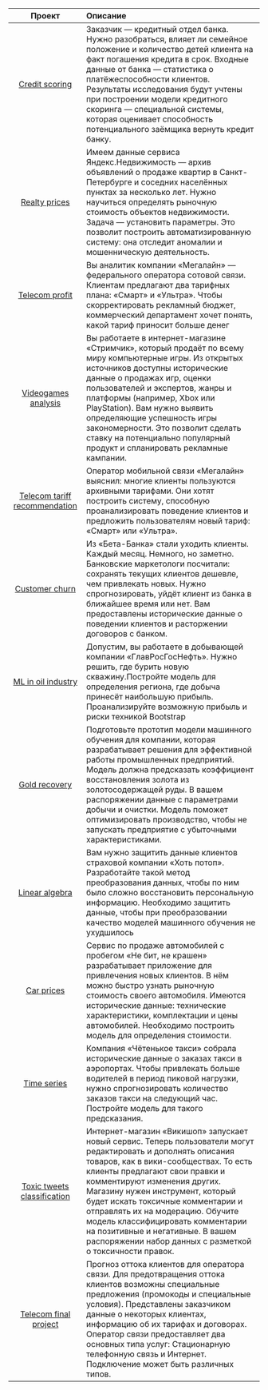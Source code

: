 |Проект|Описание|
| :-------: | :- |
|[Credit scoring](https://github.com/sergeypesegov/yandex_praktikum_ds_projects/blob/main/projects/credit_scoring.ipynb)|Заказчик — кредитный отдел банка. Нужно разобраться, влияет ли семейное положение и количество детей клиента на факт погашения кредита в срок. Входные данные от банка — статистика о платёжеспособности клиентов. Результаты исследования будут учтены при построении модели кредитного скоринга — специальной системы, которая оценивает способность потенциального заёмщика вернуть кредит банку.|
|[Realty prices](https://github.com/sergeypesegov/yandex_praktikum_ds_projects/blob/main/projects/realty_prices.ipynb)| Имеем данные сервиса Яндекс.Недвижимость — архив объявлений о продаже квартир в Санкт-Петербурге и соседних населённых пунктах за несколько лет. Нужно научиться определять рыночную стоимость объектов недвижимости. Задача — установить параметры. Это позволит построить автоматизированную систему: она отследит аномалии и мошенническую деятельность.|
|[Telecom profit](https://github.com/sergeypesegov/yandex_praktikum_ds_projects/blob/main/projects/telecom_profit.ipynb)|Вы аналитик компании «Мегалайн» — федерального оператора сотовой связи. Клиентам предлагают два тарифных плана: «Смарт» и «Ультра». Чтобы скорректировать рекламный бюджет, коммерческий департамент хочет понять, какой тариф приносит больше денег|
|[Videogames analysis](https://github.com/sergeypesegov/yandex_praktikum_ds_projects/blob/main/projects/videogames_analysis.ipynb)|Вы работаете в интернет-магазине «Стримчик», который продаёт по всему миру компьютерные игры. Из открытых источников доступны исторические данные о продажах игр, оценки пользователей и экспертов, жанры и платформы (например, Xbox или PlayStation). Вам нужно выявить определяющие успешность игры закономерности. Это позволит сделать ставку на потенциально популярный продукт и спланировать рекламные кампании.|
|[Telecom tariff recommendation](https://github.com/sergeypesegov/yandex_praktikum_ds_projects/blob/main/projects/telecom_tariff_recommendation.ipynb)|Оператор мобильной связи «Мегалайн» выяснил: многие клиенты пользуются архивными тарифами. Они хотят построить систему, способную проанализировать поведение клиентов и предложить пользователям новый тариф: «Смарт» или «Ультра».|
|[Customer churn](https://github.com/sergeypesegov/yandex_praktikum_ds_projects/blob/main/projects/customer_churn.ipynb)|Из «Бета-Банка» стали уходить клиенты. Каждый месяц. Немного, но заметно. Банковские маркетологи посчитали: сохранять текущих клиентов дешевле, чем привлекать новых. Нужно спрогнозировать, уйдёт клиент из банка в ближайшее время или нет. Вам предоставлены исторические данные о поведении клиентов и расторжении договоров с банком.|
|[ML in oil industry](https://github.com/sergeypesegov/yandex_praktikum_ds_projects/blob/main/projects/ml_in_oil_industry.ipynb)|Допустим, вы работаете в добывающей компании «ГлавРосГосНефть». Нужно решить, где бурить новую скважину.Постройте модель для определения региона, где добыча принесёт наибольшую прибыль. Проанализируйте возможную прибыль и риски техникой Bootstrap|
|[Gold recovery](https://github.com/sergeypesegov/yandex_praktikum_ds_projects/blob/main/projects/gold_recovery.ipynb)|Подготовьте прототип модели машинного обучения для компании, которая разрабатывает решения для эффективной работы промышленных предприятий. Модель должна предсказать коэффициент восстановления золота из золотосодержащей руды. В вашем распоряжении данные с параметрами добычи и очистки. Модель поможет оптимизировать производство, чтобы не запускать предприятие с убыточными характеристиками.|
|[Linear algebra](https://github.com/sergeypesegov/yandex_praktikum_ds_projects/blob/main/projects/linear_algebra.ipynb)|Вам нужно защитить данные клиентов страховой компании «Хоть потоп». Разработайте такой метод преобразования данных, чтобы по ним было сложно восстановить персональную информацию. Необходимо защитить данные, чтобы при преобразовании качество моделей машинного обучения не ухудшилось|
|[Car prices](https://github.com/sergeypesegov/yandex_praktikum_ds_projects/blob/main/projects/car_prices.ipynb)|Сервис по продаже автомобилей с пробегом «Не бит, не крашен» разрабатывает приложение для привлечения новых клиентов. В нём можно быстро узнать рыночную стоимость своего автомобиля. Имеются исторические данные: технические характеристики, комплектации и цены автомобилей. Необходимо построить модель для определения стоимости.|
|[Time series](https://github.com/sergeypesegov/yandex_praktikum_ds_projects/blob/main/projects/time_series.ipynb)|Компания «Чётенькое такси» собрала исторические данные о заказах такси в аэропортах. Чтобы привлекать больше водителей в период пиковой нагрузки, нужно спрогнозировать количество заказов такси на следующий час. Постройте модель для такого предсказания.|
|[Toxic tweets classification](https://github.com/sergeypesegov/yandex_praktikum_ds_projects/blob/main/projects/text_analysis.ipynb)|Интернет-магазин «Викишоп» запускает новый сервис. Теперь пользователи могут редактировать и дополнять описания товаров, как в вики-сообществах. То есть клиенты предлагают свои правки и комментируют изменения других. Магазину нужен инструмент, который будет искать токсичные комментарии и отправлять их на модерацию. Обучите модель классифицировать комментарии на позитивные и негативные. В вашем распоряжении набор данных с разметкой о токсичности правок.|
|[Telecom final project](https://github.com/sergeypesegov/yandex_praktikum_ds_projects/blob/main/projects/final_project_telecom.ipynb)| Прогноз оттока клиентов для оператора связи. Для предотвращения оттока клиентов возможны специальные предложения (промокоды и специальные условия). Представлены заказчиком данные о некоторых клиентах, информацию об их тарифах и договорах. Оператор связи предоставляет два основных типа услуг: Стационарную телефонную связь и  Интернет. Подключение может быть различных типов.|

